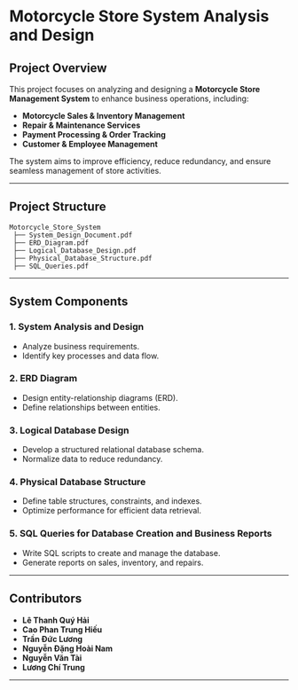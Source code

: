 # Motorcycle Store System Analysis and Design

## Project Overview  
This project focuses on analyzing and designing a **Motorcycle Store Management System** to enhance business operations, including:  
- **Motorcycle Sales & Inventory Management**  
- **Repair & Maintenance Services**  
- **Payment Processing & Order Tracking**  
- **Customer & Employee Management**  

The system aims to improve efficiency, reduce redundancy, and ensure seamless management of store activities.

---

## Project Structure  
```
Motorcycle_Store_System  
 ├── System_Design_Document.pdf  
 ├── ERD_Diagram.pdf  
 ├── Logical_Database_Design.pdf  
 ├── Physical_Database_Structure.pdf  
 ├── SQL_Queries.pdf  
```

---

## System Components  
### 1. System Analysis and Design  
- Analyze business requirements.  
- Identify key processes and data flow.  

### 2. ERD Diagram  
- Design entity-relationship diagrams (ERD).  
- Define relationships between entities.  

### 3. Logical Database Design  
- Develop a structured relational database schema.  
- Normalize data to reduce redundancy.  

### 4. Physical Database Structure  
- Define table structures, constraints, and indexes.  
- Optimize performance for efficient data retrieval.  

### 5. SQL Queries for Database Creation and Business Reports  
- Write SQL scripts to create and manage the database.  
- Generate reports on sales, inventory, and repairs.  

---

## Contributors  
- **Lê Thanh Quý Hải**  
- **Cao Phan Trung Hiếu**  
- **Trần Đức Lương**  
- **Nguyễn Đặng Hoài Nam**  
- **Nguyễn Văn Tài**  
- **Lương Chí Trung**  

---


